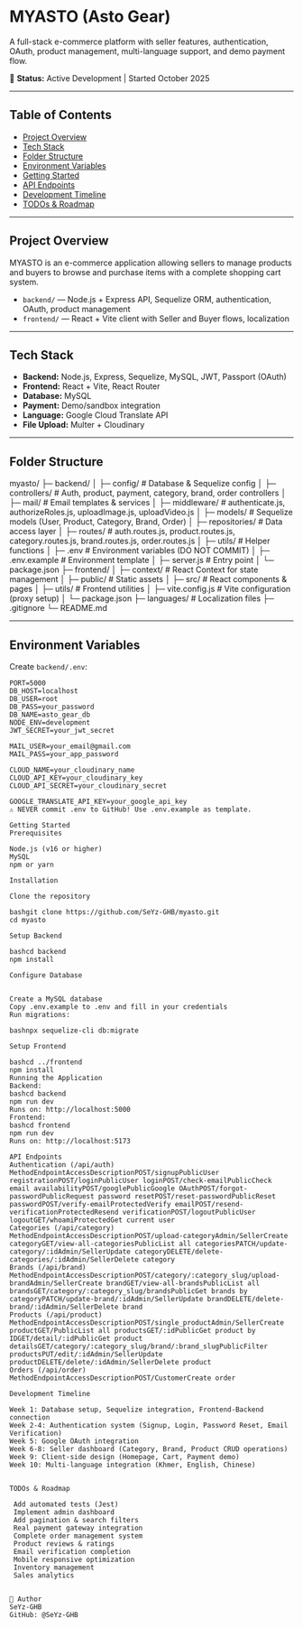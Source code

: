 # MYASTO (Asto Gear)

A full-stack e-commerce platform with seller features, authentication, OAuth, product management, multi-language support, and demo payment flow.

🚧 **Status:** Active Development | Started October 2025

---

## Table of Contents

* [Project Overview](#project-overview)
* [Tech Stack](#tech-stack)
* [Folder Structure](#folder-structure)
* [Environment Variables](#environment-variables)
* [Getting Started](#getting-started)
* [API Endpoints](#api-endpoints)
* [Development Timeline](#development-timeline)
* [TODOs & Roadmap](#todos--roadmap)

---

## Project Overview

MYASTO is an e-commerce application allowing sellers to manage products and buyers to browse and purchase items with a complete shopping cart system.

* `backend/` — Node.js + Express API, Sequelize ORM, authentication, OAuth, product management
* `frontend/` — React + Vite client with Seller and Buyer flows, localization

---

## Tech Stack

* **Backend:** Node.js, Express, Sequelize, MySQL, JWT, Passport (OAuth)
* **Frontend:** React + Vite, React Router
* **Database:** MySQL
* **Payment:** Demo/sandbox integration
* **Language:** Google Cloud Translate API
* **File Upload:** Multer + Cloudinary

---

## Folder Structure
myasto/
├─ backend/
│  ├─ config/           # Database & Sequelize config
│  ├─ controllers/      # Auth, product, payment, category, brand, order controllers
│  ├─ mail/             # Email templates & services
│  ├─ middleware/       # authenticate.js, authorizeRoles.js, uploadImage.js, uploadVideo.js
│  ├─ models/           # Sequelize models (User, Product, Category, Brand, Order)
│  ├─ repositories/     # Data access layer
│  ├─ routes/           # auth.routes.js, product.routes.js, category.routes.js, brand.routes.js, order.routes.js
│  ├─ utils/            # Helper functions
│  ├─ .env              # Environment variables (DO NOT COMMIT)
│  ├─ .env.example      # Environment template
│  ├─ server.js         # Entry point
│  └─ package.json
├─ frontend/
│  ├─ context/          # React Context for state management
│  ├─ public/           # Static assets
│  ├─ src/              # React components & pages
│  ├─ utils/            # Frontend utilities
│  ├─ vite.config.js    # Vite configuration (proxy setup)
│  └─ package.json
├─ languages/           # Localization files
├─ .gitignore
└─ README.md

---

## Environment Variables

Create `backend/.env`:
```env
PORT=5000
DB_HOST=localhost
DB_USER=root
DB_PASS=your_password
DB_NAME=asto_gear_db
NODE_ENV=development
JWT_SECRET=your_jwt_secret

MAIL_USER=your_email@gmail.com
MAIL_PASS=your_app_password

CLOUD_NAME=your_cloudinary_name
CLOUD_API_KEY=your_cloudinary_key
CLOUD_API_SECRET=your_cloudinary_secret

GOOGLE_TRANSLATE_API_KEY=your_google_api_key
⚠️ NEVER commit .env to GitHub! Use .env.example as template.

Getting Started
Prerequisites

Node.js (v16 or higher)
MySQL
npm or yarn

Installation

Clone the repository

bashgit clone https://github.com/SeYz-GHB/myasto.git
cd myasto

Setup Backend

bashcd backend
npm install

Configure Database


Create a MySQL database
Copy .env.example to .env and fill in your credentials
Run migrations:

bashnpx sequelize-cli db:migrate

Setup Frontend

bashcd ../frontend
npm install
Running the Application
Backend:
bashcd backend
npm run dev
Runs on: http://localhost:5000
Frontend:
bashcd frontend
npm run dev
Runs on: http://localhost:5173

API Endpoints
Authentication (/api/auth)
MethodEndpointAccessDescriptionPOST/signupPublicUser registrationPOST/loginPublicUser loginPOST/check-emailPublicCheck email availabilityPOST/googlePublicGoogle OAuthPOST/forgot-passwordPublicRequest password resetPOST/reset-passwordPublicReset passwordPOST/verify-emailProtectedVerify emailPOST/resend-verificationProtectedResend verificationPOST/logoutPublicUser logoutGET/whoamiProtectedGet current user
Categories (/api/category)
MethodEndpointAccessDescriptionPOST/upload-categoryAdmin/SellerCreate categoryGET/view-all-categoriesPublicList all categoriesPATCH/update-category/:idAdmin/SellerUpdate categoryDELETE/delete-categories/:idAdmin/SellerDelete category
Brands (/api/brand)
MethodEndpointAccessDescriptionPOST/category/:category_slug/upload-brandAdmin/SellerCreate brandGET/view-all-brandsPublicList all brandsGET/category/:category_slug/brandsPublicGet brands by categoryPATCH/update-brand/:idAdmin/SellerUpdate brandDELETE/delete-brand/:idAdmin/SellerDelete brand
Products (/api/product)
MethodEndpointAccessDescriptionPOST/single_productAdmin/SellerCreate productGET/PublicList all productsGET/:idPublicGet product by IDGET/detail/:idPublicGet product detailsGET/category/:category_slug/brand/:brand_slugPublicFilter productsPUT/edit/:idAdmin/SellerUpdate productDELETE/delete/:idAdmin/SellerDelete product
Orders (/api/order)
MethodEndpointAccessDescriptionPOST/CustomerCreate order

Development Timeline

Week 1: Database setup, Sequelize integration, Frontend-Backend connection
Week 2-4: Authentication system (Signup, Login, Password Reset, Email Verification)
Week 5: Google OAuth integration
Week 6-8: Seller dashboard (Category, Brand, Product CRUD operations)
Week 9: Client-side design (Homepage, Cart, Payment demo)
Week 10: Multi-language integration (Khmer, English, Chinese)


TODOs & Roadmap

 Add automated tests (Jest)
 Implement admin dashboard
 Add pagination & search filters
 Real payment gateway integration
 Complete order management system
 Product reviews & ratings
 Email verification completion
 Mobile responsive optimization
 Inventory management
 Sales analytics


👤 Author
SeYz-GHB
GitHub: @SeYz-GHB

